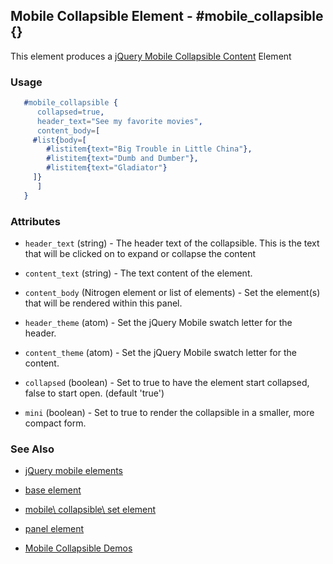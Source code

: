 <!-- dash: #mobile_collapsible | Element | ###:Section -->


## Mobile Collapsible Element - #mobile_collapsible {}

This element produces a [jQuery Mobile Collapsible Content](http://api.jquerymobile.com/collapsible/) Element

### Usage

```erlang
   #mobile_collapsible {
      collapsed=true,
      header_text="See my favorite movies",
      content_body=[
	 #list{body=[
	    #listitem{text="Big Trouble in Little China"},
	    #listitem{text="Dumb and Dumber"},
	    #listitem{text="Gladiator"}
	 ]}
      ]
   }

```

### Attributes

   * `header_text` (string) - The header text of the collapsible.  This is
     the text that will be clicked on to expand or collapse the content

   * `content_text` (string) - The text content of the element.

   * `content_body` (Nitrogen element or list of elements) - Set the
     element(s) that will be rendered within this panel.

   * `header_theme` (atom) - Set the jQuery Mobile swatch letter for the
     header.

   * `content_theme` (atom) - Set the jQuery Mobile swatch letter for the
     content.

   * `collapsed` (boolean) - Set to true to have the element start
     collapsed, false to start open. (default 'true')

   * `mini` (boolean) - Set to true to render the collapsible in a smaller,
     more compact form.

### See Also

 *  [jQuery mobile elements](./jquery_mobile.md)

 *  [base element](./element_base.md)

 *  [mobile\ collapsible\ set element](./mobile_collapsible_set.md)

 *  [panel element](./panel.md)

 *  [Mobile Collapsible Demos](http://nitrogenproject.com/demos/mobile_collapsibles)

